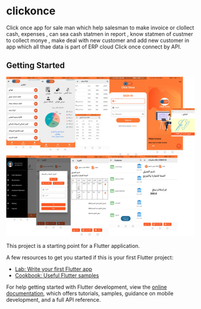 # clickonce

Click once app for sale man which help salesman to make invoice or clollect cash,  expenses , can sea cash statmen in report , know statmen of custmer to collect monye , make deal with new customer and add new customer in app which all thae data is part of ERP cloud Click once connect by API.

## Getting Started
![CHESES!](image_project/face_project.jpg)

This project is a starting point for a Flutter application.

A few resources to get you started if this is your first Flutter project:

- [Lab: Write your first Flutter app](https://docs.flutter.dev/get-started/codelab)
- [Cookbook: Useful Flutter samples](https://docs.flutter.dev/cookbook)

For help getting started with Flutter development, view the
[online documentation](https://docs.flutter.dev/), which offers tutorials,
samples, guidance on mobile development, and a full API reference.

